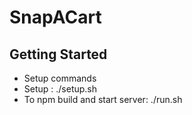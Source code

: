 # SnapACart

## Getting Started

- Setup commands
- Setup : ./setup.sh
- To npm build and start server: ./run.sh